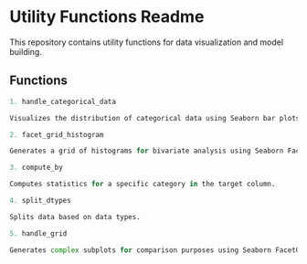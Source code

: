 # Utility Functions Readme

This repository contains utility functions for data visualization and model building.

## Functions

```python
1. handle_categorical_data

Visualizes the distribution of categorical data using Seaborn bar plots.

2. facet_grid_histogram

Generates a grid of histograms for bivariate analysis using Seaborn FacetGrid.

3. compute_by

Computes statistics for a specific category in the target column.

4. split_dtypes

Splits data based on data types.

5. handle_grid

Generates complex subplots for comparison purposes using Seaborn FacetGrid.

